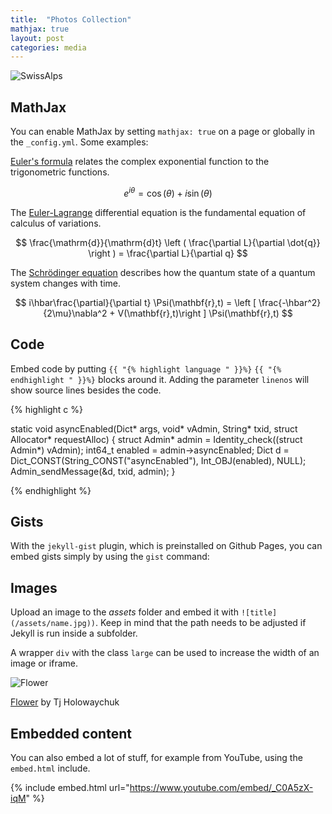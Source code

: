 ```yaml
---
title:  "Photos Collection"
mathjax: true
layout: post
categories: media
---
```


![SwissAlps](https://github.com/maneesh51/maneesh51.github.io/blob/master/Images/DSC00627_1.jpg)

## MathJax

You can enable MathJax by setting `mathjax: true` on a page or globally in the `_config.yml`. Some examples:

[Euler's formula](https://en.wikipedia.org/wiki/Euler%27s_formula) relates the  complex exponential function to the trigonometric functions.

$$ e^{i\theta}=\cos(\theta)+i\sin(\theta) $$

The [Euler-Lagrange](https://en.wikipedia.org/wiki/Lagrangian_mechanics) differential equation is the fundamental equation of calculus of variations.

$$ \frac{\mathrm{d}}{\mathrm{d}t} \left ( \frac{\partial L}{\partial \dot{q}} \right ) = \frac{\partial L}{\partial q} $$

The [Schrödinger equation](https://en.wikipedia.org/wiki/Schr%C3%B6dinger_equation) describes how the quantum state of a quantum system changes with time.

$$ i\hbar\frac{\partial}{\partial t} \Psi(\mathbf{r},t) = \left [ \frac{-\hbar^2}{2\mu}\nabla^2 + V(\mathbf{r},t)\right ] \Psi(\mathbf{r},t) $$

## Code

Embed code by putting `{{ "{% highlight language " }}%}` `{{ "{% endhighlight " }}%}` blocks around it. Adding the parameter `linenos` will show source lines besides the code.

{% highlight c %}

static void asyncEnabled(Dict* args, void* vAdmin, String* txid, struct Allocator* requestAlloc)
{
    struct Admin* admin = Identity_check((struct Admin*) vAdmin);
    int64_t enabled = admin->asyncEnabled;
    Dict d = Dict_CONST(String_CONST("asyncEnabled"), Int_OBJ(enabled), NULL);
    Admin_sendMessage(&d, txid, admin);
}

{% endhighlight %}

## Gists

With the `jekyll-gist` plugin, which is preinstalled on Github Pages, you can embed gists simply by using the `gist` command:

<script src="https://gist.github.com/5555251.js?file=gist.md"></script>

## Images

Upload an image to the *assets* folder and embed it with `![title](/assets/name.jpg))`. Keep in mind that the path needs to be adjusted if Jekyll is run inside a subfolder.

A wrapper `div` with the class `large` can be used to increase the width of an image or iframe.

![Flower](https://user-images.githubusercontent.com/4943215/55412447-bcdb6c80-5567-11e9-8d12-b1e35fd5e50c.jpg)

[Flower](https://unsplash.com/photos/iGrsa9rL11o) by Tj Holowaychuk

## Embedded content

You can also embed a lot of stuff, for example from YouTube, using the `embed.html` include.

{% include embed.html url="https://www.youtube.com/embed/_C0A5zX-iqM" %}
